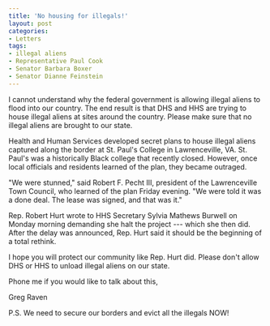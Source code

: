 ```yaml
---
title: 'No housing for illegals!'
layout: post
categories:
- Letters
tags:
- illegal aliens
- Representative Paul Cook
- Senator Barbara Boxer
- Senator Dianne Feinstein
---
```


I cannot understand why the federal government is allowing illegal aliens to flood into our country. The end result is that DHS and HHS are trying to house illegal aliens at sites around the country. Please make sure that no illegal aliens are brought to our state.

Health and Human Services developed secret plans to house illegal aliens captured along the border at St. Paul's College in Lawrenceville, VA. St. Paul's was a historically Black college that recently closed. However, once local officials and residents learned of the plan, they became outraged.

"We were stunned," said Robert F. Pecht III, president of the Lawrenceville Town Council, who learned of the plan Friday evening. "We were told it was a done deal. The lease was signed, and that was it."

Rep. Robert Hurt wrote to HHS Secretary Sylvia Mathews Burwell on Monday morning demanding she halt the project --- which she then did. After the delay was announced, Rep. Hurt said it should be the beginning of a total rethink.

I hope you will protect our community like Rep. Hurt did. Please don't allow DHS or HHS to unload illegal aliens on our state.

Phone me if you would like to talk about this,

Greg Raven

P.S. We need to secure our borders and evict all the illegals NOW!